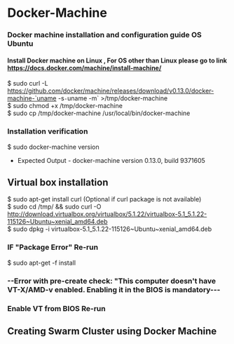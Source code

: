 # Docker-Machine
### Docker machine installation and configuration guide OS Ubuntu

#### Install Docker machine on Linux , For OS other than Linux please go to link https://docs.docker.com/machine/install-machine/

$ sudo curl -L https://github.com/docker/machine/releases/download/v0.13.0/docker-machine-`uname -s`-`uname -m` >/tmp/docker-machine <br />
$ sudo chmod +x /tmp/docker-machine <br />
$ sudo cp /tmp/docker-machine /usr/local/bin/docker-machine <br />

### Installation verification 

$ sudo docker-machine version
- Expected Output - docker-machine version 0.13.0, build 9371605

## Virtual box installation 

$ sudo apt-get install curl (Optional if curl package is not available) <br />
$ sudo cd /tmp/ && sudo curl -O http://download.virtualbox.org/virtualbox/5.1.22/virtualbox-5.1_5.1.22-115126~Ubuntu~xenial_amd64.deb  <br />
$ sudo dpkg -i virtualbox-5.1_5.1.22-115126~Ubuntu~xenial_amd64.deb <br />

### IF "Package Error" Re-run 
$ sudo apt-get -f install

### --Error with pre-create check: "This computer doesn't have VT-X/AMD-v enabled. Enabling it in the BIOS is mandatory---
### Enable VT from BIOS Re-run 

## Creating Swarm Cluster using Docker Machine

